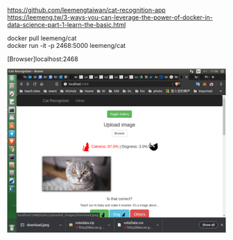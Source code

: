 https://github.com/leemengtaiwan/cat-recognition-app  
https://leemeng.tw/3-ways-you-can-leverage-the-power-of-docker-in-data-science-part-1-learn-the-basic.html   

docker pull leemeng/cat  
docker run -it -p 2468:5000 leemeng/cat  

[Browser]localhost:2468  


![testpic](pics/cat97.png)

